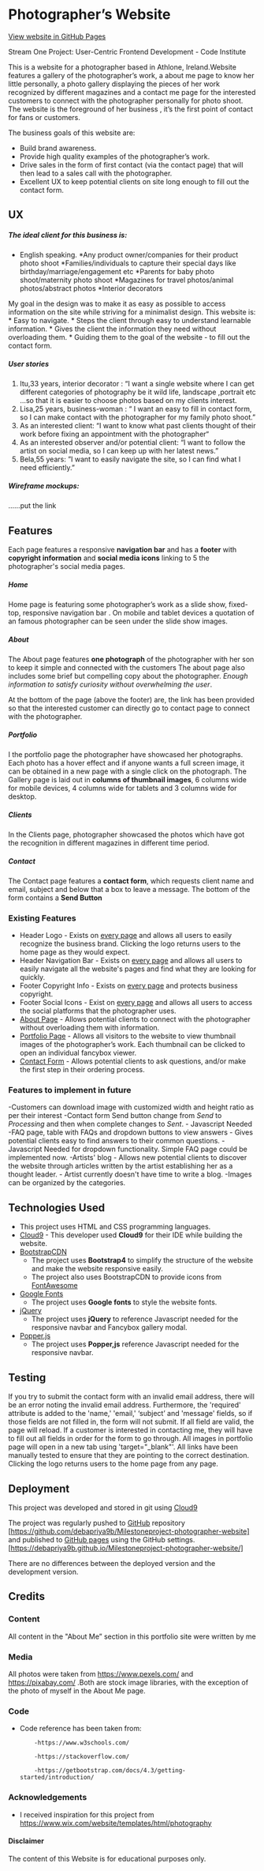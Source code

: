 # Photographer’s  Website 

[View website in GitHub Pages]( https://github.com/debapriya9b/Milestoneproject-photographer-website)

Stream One Project: User-Centric Frontend Development - Code Institute

This is a website for a photographer based in Athlone, Ireland.Website features a gallery of the photographer’s work, a about me page to know her little personally, a photo gallery displaying the pieces of her work recognized by different  magazines and  a contact me page for the interested customers to connect with the photographer personally for photo shoot. The website is the foreground of her business , it’s the first point of contact for fans or customers.

The business goals of this website are:
* Build brand awareness.
* Provide high quality examples of the photographer’s work.
* Drive sales in the form of first contact (via the contact page) that will then lead to a sales call with the photographer.
* Excellent UX to keep potential clients on site long enough to fill out the contact form.

## UX

##### The ideal client for this business is:

* English speaking.
*Any product owner/companies for their product photo shoot
*Families/individuals to capture their special days like birthday/marriage/engagement etc
*Parents for baby photo shoot/maternity photo shoot
*Magazines for travel photos/animal photos/abstract photos
*Interior decorators  


My goal in the design was to make it as easy as possible to access information on the site while striving for a minimalist design. This website is:
    * Easy to navigate.
    * Steps the client through easy to understand learnable information.
    * Gives the client the information they need without overloading them.
    * Guiding them to the goal of the website - to fill out the contact form.



##### User  stories

1.	Itu,33 years, interior decorator : “I want a single website where I can get different categories of photography be it wild life, landscape ,portrait etc …so that it is easier to choose photos based on my clients interest.
2.	Lisa,25 years, business-woman : “  I want an easy to fill in contact form, so I can make contact with the photographer  for my family photo shoot.”
3.	As an interested client: “I want to know what past clients thought of their work before fixing an appointment with the photographer“
4.	As an interested observer and/or potential client: “I want to follow the artist on social media, so I can keep up with her latest news.”
5.	Bela,55 years: ”I want to easily navigate the site, so I can find what I need efficiently.”


##### Wireframe mockups:


……put the link


## Features
Each page features a responsive **navigation bar** and  has a **footer** with **copyright information** and **social media icons** linking to 5 the photographer's social media pages.

##### Home

Home page is featuring some photographer’s work as a slide show, fixed-top, responsive navigation bar .
On mobile and tablet devices a quotation of an famous photographer can be seen under the slide show images.


##### About

The About page features **one  photograph** of the photographer with her son to keep it simple and connected with the customers
The about page also includes some brief but compelling copy about the photographer.
*Enough information to satisfy curiosity without overwhelming the user*.

At the bottom of the page (above the footer) are, the link has been provided so that the interested customer can directly go to contact page to connect with the photographer.


##### Portfolio

I the portfolio page the photographer have showcased her photographs. Each photo has a hover effect and if anyone wants a full screen image, it can be obtained in a new page with a single click on the photograph.
The Gallery page is laid out in **columns of thumbnail images**, 6 columns wide for mobile devices, 4 columns wide for tablets and 3 columns wide for desktop. 


##### Clients

In the Clients page, photographer showcased the photos which have got the recognition in different magazines in different time period.


##### Contact

The Contact page features a **contact form**, which requests client name and email, subject and below that a box to leave a message. 
The bottom of the form contains a **Send Button**


### Existing Features

- Header Logo - Exists on [every page](../index.html) and allows all users to easily recognize the business brand. Clicking the logo returns users to the home page as they would expect.
- Header Navigation Bar - Exists on [every page](../index.html) and allows all users to easily navigate all the website's pages and find what they are looking for quickly.
- Footer Copyright Info - Exists on [every page](../index.html) and protects business copyright.
- Footer Social Icons - Exist on [every page](../index.html) and allows all users to access the social platforms that the photographer uses.
- [About Page](about.html) - Allows potential clients to connect with the photographer  without overloading them with information.
- [Portfolio Page](portfolio.html) - Allows all visitors to the website to view thumbnail images of the photographer’s  work. Each thumbnail can be clicked to open an individual fancybox viewer.
- [Contact Form](contact.html) - Allows potential clients to ask questions, and/or make the first step in their ordering process.


### Features to implement in future

-Customers can download image with customized width and height ratio as per their interest
-Contact form Send button change from *Send* to *Processing* and then when complete changes to *Sent*. - Javascript Needed
-FAQ page, table with FAQs and dropdown buttons to view answers - Gives potential clients easy to find answers to their common questions. - Javascript  Needed for dropdown functionality. Simple FAQ page could be implemented now.
-Artists' blog - Allows new potential clients to discover the website through articles written by the artist establishing her as a thought leader. - Artist currently doesn't have time to write a blog.
-Images can be organized by the categories.


## Technologies Used

- This project uses HTML and CSS programming languages.
- [Cloud9](https://c9.io) - This developer used **Cloud9** for their IDE while building the website.
- [BootstrapCDN](https://www.bootstrapcdn.com/)
    - The project uses **Bootstrap4** to simplify the structure of the website and make the website responsive easily.
    - The project also uses BootstrapCDN to provide icons from [FontAwesome](https://www.bootstrapcdn.com/fontawesome/)
- [Google Fonts](https://fonts.google.com/)
    - The project uses **Google fonts** to style the website fonts.
- [jQuery](https://jquery.com/)
    - The project uses **jQuery** to reference Javascript needed for the responsive navbar and Fancybox gallery modal.
- [Popper.js](https://popper.js.org/)
    - The project uses **Popper,js** reference Javascript needed for the responsive navbar.


## Testing

If you try to submit the contact form with an invalid email address, there will be an error noting the invalid email address. Furthermore, the 'required' attribute is added to the 'name,' 'email,' ‘subject’ and 'message' fields, so if those fields are not filled in, the form will not submit. If all field are valid, the page will reload. If a customer is interested in contacting me, they will have to fill out all fields in order for the form to go through.
All images in portfolio page will open in a new tab using 'target="_blank"'. All links have been manually tested to ensure that they are pointing to the correct destination.
Clicking the logo returns users to the home page from any page.


## Deployment

This project was developed and stored in git using [Cloud9](https://c9.io)

The project was regularly pushed to [GitHub](https://github.com) repository [https://github.com/debapriya9b/Milestoneproject-photographer-website]
and published to [GitHub pages](https://pages.github.com/) using the GitHub settings.
[https://debapriya9b.github.io/Milestoneproject-photographer-website/]

There are no differences between the deployed version and the development version.


## Credits

### Content

All content in the "About Me” section in this portfolio site were written by me

### Media

All photos were taken from https://www.pexels.com/ and https://pixabay.com/  .Both are stock image libraries, with the exception of the photo of myself in the About Me page.

### Code

- Code reference has been taken from:

          -https://www.w3schools.com/

          -https://stackoverflow.com/
          
          -https://getbootstrap.com/docs/4.3/getting-started/introduction/

### Acknowledgements

- I received inspiration for this project from https://www.wix.com/website/templates/html/photography

#### Disclaimer

The content of this Website is for educational purposes only.


